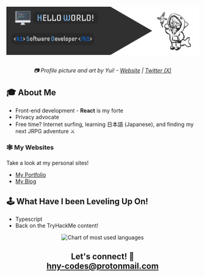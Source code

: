 <img align="center" src="./assets/profile_banner.png" alt="GitHub Profile Banner"><br>

<div align="center"><img src="https://skillicons.dev/icons?i=git,js,html,css,py,react,vite,astro,tailwind,nextjs,discord,github,md&perline=7" alt=""></div>

<div align="center"><em>📷 Profile picture and art by Yui! - <a href="https://yuikumaa.bigcartel.com/" target="_blank">Website</a> | <a href="https://twitter.com/yuikumaa" target="_blank">Twitter (X)</a></em></div>

## 🎓 **About Me**

- Front-end development - **React** is my forte
- Privacy advocate
- Free time? Internet surfing, learning 日本語 (Japanese), and finding my next JRPG adventure ⚔

### 🕸 **My Websites**

Take a look at my personal sites!

- [My Portfolio](https://www.hny-codes.com/)
- [My Blog](https://hny-blogs.vercel.app/)

## 🕹 **What Have I been Leveling Up On!**

- Typescript
- Back on the TryHackMe content!

<div align="center"><img src="https://github-readme-stats.vercel.app/api/top-langs/?username=hny-codes&layout=donut&langs_count=10&theme=tokyonight" alt="Chart of most used languages"></div>

<h2 align="center"><strong>Let's connect! 💬</strong><br/><a href='mailto:hny-codes@protonmail.com'>hny-codes@protonmail.com</a></h2>

